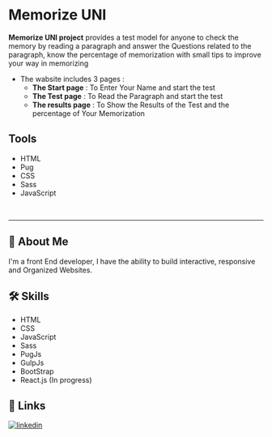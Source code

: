 # Memorize UNI

**Memorize UNI project** provides a test model for anyone to check the memory by reading a paragraph and answer the Questions related to the paragraph, know the percentage of memorization with small tips to improve your way in memorizing

- The wabsite includes 3 pages :
  - **The Start page** : To Enter Your Name and start the test
  - **The Test page** : To Read the Paragraph and start the test
  - **The results page** : To Show the Results of the Test and the percentage of Your Memorization

## Tools

- HTML
- Pug
- CSS
- Sass
- JavaScript

<br>
<hr>

## 🚀 About Me

I'm a front End developer, I have the ability to build interactive, responsive and Organized Websites.

## 🛠 Skills

- HTML
- CSS
- JavaScript
- Sass
- PugJs
- GulpJs
- BootStrap
- React.js (In progress)

## 🔗 Links

[![linkedin](https://img.shields.io/badge/linkedin-0A66C2?style=for-the-badge&logo=linkedin&logoColor=white)](https://www.linkedin.com/in/abdulrahman-mohammed22/)
